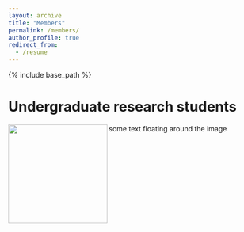 ```yaml
---
layout: archive
title: "Members"
permalink: /members/
author_profile: true
redirect_from:
  - /resume
---
```


{% include base_path %}

**Undergraduate research students**
=====

<img src="http://samiransinha.github.io/images/students/Wesley_picture.jpg" align="left" width="200px"/>
some text floating around the image



<!--<a href="http://samiransinha.github.io/images/students/Wesley_picture.jpg">Wesley Fletcher</a>.-->
